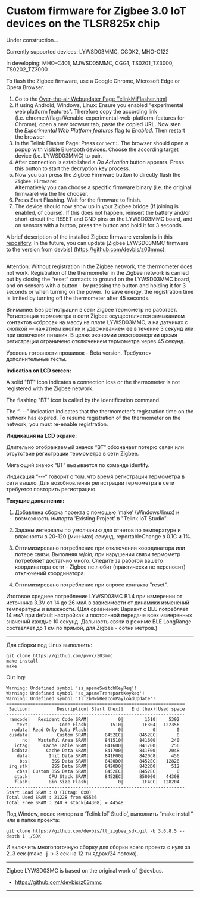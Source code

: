 # Custom firmware for Zigbee 3.0 IoT devices on the TLSR825x chip

Under construction...

Currently supported devices: LYWSD03MMC, CGDK2, MHO-C122

In developing: MHO-C401, MJWSD05MMC, CGG1, TS0201_TZ3000, TS0202_TZ3000


To flash the Zigbee firmware, use a Google Chrome, Microsoft Edge or Opera Browser.

1. Go to the [Over-the-air Webupdater Page TelinkMiFlasher.html](https://pvvx.github.io/ATC_MiThermometer/TelinkMiFlasher.html)
2. If using Android, Windows, Linux: Ensure you enabled "experimental web platform features". Therefore copy the according link (i.e. chrome://flags/#enable-experimental-web-platform-features for Chrome), open a new browser tab, paste the copied URL. Now sten the _Experimental Web Platform features_ flag to _Enabled_. Then restart the browser.
3. In the Telink Flasher Page: Press `Connect:`. The browser should open a popup with visible Bluetooth devices. Choose the according target device (i.e. LYWSD03MMC) to pair.
4. After connection is established a _Do Acivation_ button appears. Press this button to start the decryption key process.
5. Now you can press the Zigbee Firmware button to directly flash the `Zigbee Firmware`:<br>Alternatively you can choose a specific firmware binary (i.e. the original firmware) via the file chooser.
7. Press Start Flashing. Wait for the firmware to finish.
8. The device should now show up in your Zigbee bridge (If joining is enabled, of course). If this does not happen, reinsert the battery and/or short-circuit the RESET and GND pins on the LYWSD03MMC board, and on sensors with a button, press the button and hold it for 3 seconds.

A brief description of the installed Zigbee firmware version is in this [repository](https://github.com/pvvx/z03mmc).
In the future, you can update [Zigbee LYWSD03MMC firmware to the version from devbis] (https://github.com/devbis/z03mmc).

---

Attention: Without registration in the Zigbee network, the thermometer does not work. Registration of the thermometer in the Zigbee network is carried out by closing the “reset” contacts to ground on the LYWSD03MMC board, and on sensors with a button - by pressing the button and holding it for 3 seconds or when turning on the power. To save energy, the registration time is limited by turning off the thermometer after 45 seconds.

Внимание: Без регистрации в сети Zigbee термометр не работает. Регистрация термометра в сети Zigbee осуществляется замыканием контактов «сброса» на массу на плате LYWSD03MMC, а на датчиках с кнопкой — нажатием кнопки и удерживанием ее в течение 3 секунд или при включении питания. В целях экономии электроэнергии время регистрации ограничено отключением термометра через 45 секунд.

Уровень готовности прошивок - Beta version. Требуются дополнительные тесты.

**Indication on LCD screen:**

A solid "BT" icon indicates a connection loss or the thermometer is not registered with the Zigbee network.

The flashing "BT" icon is called by the identification command.

The “---” indication indicates that the thermometer’s registration time on the network has expired. To resume registration of the thermometer on the network, you must re-enable registration.

**Индикация на LCD экране:**

Длительно отображаемый значок “BT” обозначает потерю связи или отсутствие регистрации термометра в сети Zigbee.

Мигающий значок “BT” вызывается по команде identify.

Индикация “---“ говорит о том, что время регистрации термометра в сети вышло. Для возобновления регистрации термометра в сети требуется повторить регистрацию.


**Текущие дополнения:**

1. Добавлена сборка проекта с помощью ‘make’ (Windows/linux) и возможность импорта 'Existing Project' в "Telink IoT Studio".

2. Заданы интервалы по умолчанию для отчетов по температуре и влажности в 20-120 (мин-мах) секунд, reportableChange в 0.1C и 1%. 

3. Оптимизировано потребление при отключении координатора или потере связи. Выполняя _rejoin_, при нарушении связи термометр потребляет достатчно много. Следите за работой вашего координатора сети - Zigbee не любит (практически не переносит) отключений координатора.

4. Оптимизировано потребление при опросе контакта "reset".

Итоговое среднее потребление LYWSD03MC B1.4 при измерении от источника 3.3V от 14 до 26 мкА в зависимости от динамики изменений температуры и влажности. (Для сравнения: Вариант с BLE потребляет 14 мкА при default настройках и постоянной передаче всех измеренных значений каждые 10 секунд. Дальность связи в режиме BLE LongRange составляет до 1 км по прямой, для Zigbee - сотни метров.)

---

Для сборки под Linux выполнить:

```
git clone https://github.com/pvvx/z03mmc
make install
make
```

Out log:
```
Warning: Undefined symbol 'ss_apsmeSwitchKeyReq'!
Warning: Undefined symbol 'ss_apsmeTransportKeyReq'!
Warning: Undefined symbol 'tl_zbNwkBeaconPayloadUpdate'!
===================================================================
 Section|          Description| Start (hex)|   End (hex)|Used space
-------------------------------------------------------------------
 ramcode|   Resident Code SRAM|           0|        1510|    5392
    text|           Code Flash|        1510|       1F304|  122356
  rodata| Read Only Data Flash|           0|           0|       0
 cusdata|          Custom SRAM|      8452EC|      8452EC|       0
      nc|   Wasteful Area SRAM|      841510|      841600|     240
   ictag|     Cache Table SRAM|      841600|      841700|     256
  icdata|      Cache Data SRAM|      841700|      841F00|    2048
    data|       Init Data SRAM|      841F00|      8420C8|     456
     bss|        BSS Data SRAM|      8420D0|      8452EC|   12828
 irq_stk|        BSS Data SRAM|      8420D0|      8422D0|     512
    cbss| Custom BSS Data SRAM|      8452EC|      8452EC|       0
   stack|       CPU Stack SRAM|      8452EC|      850000|   44308
   flash|       Bin Size Flash|           0|       1F4CC|  128204
-------------------------------------------------------------------
Start Load SRAM : 0 (ICtag: 0x0)
Total Used SRAM : 21228 from 65536
Total Free SRAM : 240 + stack[44308] = 44548
```

Под Window, после импорта в ‘Telink IoT Studio’, выполнить “make install” или в папке проекта:
```
git clone https://github.com/devbis/tl_zigbee_sdk.git -b 3.6.8.5 --depth 1 ./SDK
```
И включить многопоточную сборку для сборки всего проекта с нуля за 2..3 сек (make -j -> 3 сек на 12-ти ядрах/24 потока).

---

Zigbee LYWSD03MC is based on the original work of @devbus. 

* https://github.com/devbis/z03mmc

---